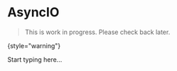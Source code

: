 # AsyncIO

> This is work in progress. Please check back later.
> 
{style="warning"}

Start typing here...
